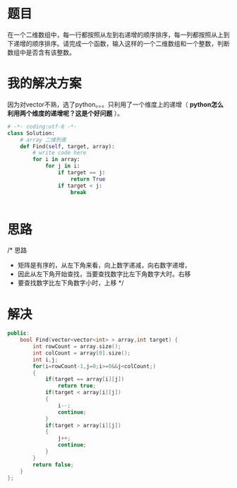 # 题目

在一个二维数组中，每一行都按照从左到右递增的顺序排序，每一列都按照从上到下递增的顺序排序。请完成一个函数，输入这样的一个二维数组和一个整数，判断数组中是否含有该整数。


# 我的解决方案

因为对vector不熟，选了python。。。只利用了一个维度上的递增（ **python怎么利用两个维度的递增呢？这是个好问题** ）。

```python
# -*- coding:utf-8 -*-
class Solution:
    # array 二维列表
    def Find(self, target, array):
        # write code here
        for i in array:
            for j in i:
                if target == j:
                    return True
                if target < j:
                    break
   
```
# 思路

/* 思路
* 矩阵是有序的，从左下角来看，向上数字递减，向右数字递增，
* 因此从左下角开始查找，当要查找数字比左下角数字大时。右移
* 要查找数字比左下角数字小时，上移
*/

# 解决
```c++
public:
    bool Find(vector<vector<int> > array,int target) {
        int rowCount = array.size();
        int colCount = array[0].size();
        int i,j;
        for(i=rowCount-1,j=0;i>=0&&j<colCount;)
        {
            if(target == array[i][j])
                return true;
            if(target < array[i][j])
            {
                i--;
                continue;
            }
            if(target > array[i][j])
            {
                j++;
                continue;
            }
        }
        return false;
    }
};
```